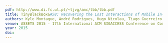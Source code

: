 ```yaml
---
pdf: http://www.di.fc.ul.pt/~tjvg/amc/tbb/tbb.pdf
title: TinyBlackBox&#58; Recovering the Lost Interactions of Mobile In-the-Wild Studies
authors: Kyle Montague, André Rodrigues, Hugo Nicolau, Tiago Guerreiro
venue: ASSETS 2015 - 17th International ACM SIGACCESS Conference on Computers and Accessibility. Lisboa, Portugal, October, 2015
year: 2015
doi: 
---
```

